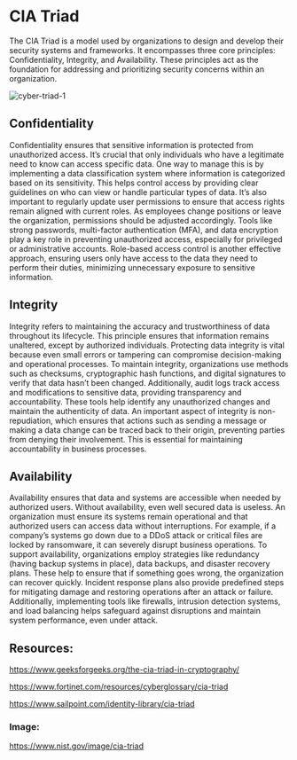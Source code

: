 # CIA Triad
The CIA Triad is a model used by organizations to design and develop their security systems and frameworks. 
It encompasses three core principles: Confidentiality, Integrity, and Availability. These principles act as 
the foundation for addressing and prioritizing security concerns within an organization.

![cyber-triad-1](https://github.com/user-attachments/assets/9ea6a5d2-bc10-42f7-911a-aa31f44e0a88)

## Confidentiality
Confidentiality ensures that sensitive information is protected from unauthorized access. It’s crucial that 
only individuals who have a legitimate need to know can access specific data. One way to manage this is by 
implementing a data classification system where information is categorized based on its sensitivity. 
This helps control access by providing clear guidelines on who can view or handle particular types of data.
It’s also important to regularly update user permissions to ensure that access rights remain aligned with 
current roles. As employees change positions or leave the organization, permissions should be adjusted accordingly. 
Tools like strong passwords, multi-factor authentication (MFA), and data encryption play a key role in preventing 
unauthorized access, especially for privileged or administrative accounts. Role-based access control is another 
effective approach, ensuring users only have access to the data they need to perform their duties, minimizing 
unnecessary exposure to sensitive information.

## Integrity
Integrity refers to maintaining the accuracy and trustworthiness of data throughout its lifecycle. This principle 
ensures that information remains unaltered, except by authorized individuals. Protecting data integrity is vital 
because even small errors or tampering can compromise decision-making and operational processes. To maintain integrity, 
organizations use methods such as checksums, cryptographic hash functions, and digital signatures to verify that data 
hasn’t been changed. Additionally, audit logs track access and modifications to sensitive data, providing transparency 
and accountability. These tools help identify any unauthorized changes and maintain the authenticity of data. An important 
aspect of integrity is non-repudiation, which ensures that actions such as sending a message or making a data change can 
be traced back to their origin, preventing parties from denying their involvement. This is essential for maintaining 
accountability in business processes.

## Availability
Availability ensures that data and systems are accessible when needed by authorized users. Without availability, 
even well secured data is useless. An organization must ensure its systems remain operational and that authorized users can 
access data without interruptions. For example, if a company’s systems go down due to a DDoS attack or critical files are 
locked by ransomware, it can severely disrupt business operations. To support availability, organizations employ strategies 
like redundancy (having backup systems in place), data backups, and disaster recovery plans. These help to ensure that if 
something goes wrong, the organization can recover quickly. Incident response plans also provide predefined steps for 
mitigating damage and restoring operations after an attack or failure. Additionally, implementing tools like firewalls, 
intrusion detection systems, and load balancing helps safeguard against disruptions and maintain system performance, 
even under attack.

## Resources:

https://www.geeksforgeeks.org/the-cia-triad-in-cryptography/

https://www.fortinet.com/resources/cyberglossary/cia-triad

https://www.sailpoint.com/identity-library/cia-triad

### Image:

https://www.nist.gov/image/cia-triad
